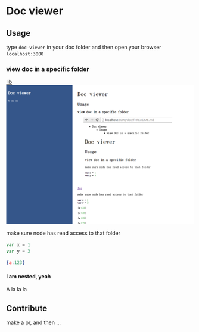 # Doc viewer

## Usage

type `doc-viewer` in your doc folder and then open your browser `localhost:3000`

### view doc in a specific folder

[lib](lib/README.md)
![screen](screen2.PNG)

make sure node has read access to that folder

````javascript
var x = 1
var y = 3
````

````json
{a:123}
````

#### I am nested, yeah

A la la la

## Contribute

make a pr, and then ...